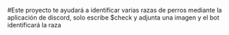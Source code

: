 #Este proyecto te ayudará a identificar varias razas de perros mediante la aplicación de discord, solo escribe $check y adjunta una imagen y el bot identificará la raza
